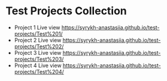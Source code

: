 # Test Projects Collection
* Project 1 Live view https://syrykh-anastasiia.github.io/test-projects/Test%201/
* Project 2 Live view https://syrykh-anastasiia.github.io/test-projects/Test%202/
* Project 3 Live view https://syrykh-anastasiia.github.io/test-projects/Test%203/
* Project 4 Live view https://syrykh-anastasiia.github.io/test-projects/Test%204/

